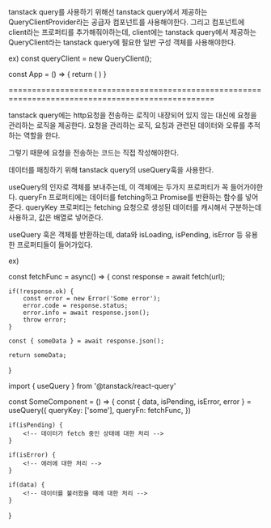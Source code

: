 tanstack query를 사용하기 위해선 tanstack query에서 제공하는 QueryClientProvider라는 공급자 컴포넌트를 사용해야한다.
그리고 컴포넌트에 client라는 프로퍼티를 추가해줘야하는데, client에는 tanstack query에서 제공하는 QueryClient라는
tanstack query에 필요한 일반 구성 객체를 사용해야한다.

ex)
const queryClient = new QueryClient();

const App = () => {
    return (
        <QueryClientProvider client={queryClient}>
            <RouterProvider router={router} />
        </QueryClientProvider>
    )
}

==================================================================================================

tanstack query에는 http요청을 전송하는 로직이 내장되어 있지 않는 대신에 요청을 관리하는 로직을 제공한다.
요청을 관리하는 로직, 요칭과 관련된 데이터와 오류를 추적하는 역할을 한다.

그렇기 때문에 요청을 전송하는 코드는 직접 작성해야한다.

데이터를 패칭하기 위해 tanstack query의 useQuery훅을 사용한다.

useQuery의 인자로 객체를 보내주는데, 이 객체에는 두가지 프로퍼티가 꼭 들어가야한다.
queryFn 프로퍼티에는 데이터를 fetching하고 Promise를 반환하는 함수를 넣어준다.
queryKey 프로퍼티는 fetching 요청으로 생성된 데이터를 캐시해서 구분하는데 사용하고, 값은 배열로 넣어준다.

useQuery 훅은 객체를 반환하는데, data와 isLoading, isPending, isError 등 유용한 프로퍼티들이 들어가있다.

ex)
<!-- fetching 함수 -->
const fetchFunc = async() => {
    const response = await fetch(url);

    if(!response.ok) {
        const error = new Error('Some error');
        error.code = response.status;
        error.info = await response.json();
        throw error;
    }

    const { someData } = await response.json();

    return someData;
}

<!-- 컴포넌트 -->
import { useQuery } from '@tanstack/react-query'

const SomeComponent = () => {
    const { data, isPending, isError, error } = useQuery({
        queryKey: ['some'],
        queryFn: fetchFunc,
    })

    if(isPending) {
        <!-- 데이터가 fetch 중인 상태에 대한 처리 -->
    }

    if(isError) {
        <!-- 에러에 대한 처리 -->
    }

    if(data) {
        <!-- 데이터를 불러왔을 때에 대한 처리 -->
    }
}

